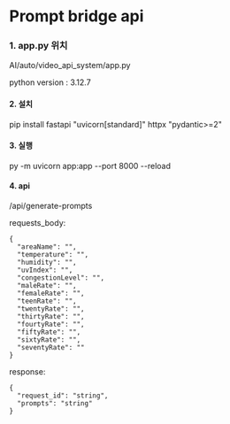 # Prompt bridge api

### 1. app.py 위치
AI/auto/video_api_system/app.py

python version : 3.12.7

#### 2. 설치
pip install fastapi "uvicorn[standard]" httpx "pydantic>=2"

#### 3. 실행
py -m uvicorn app:app --port 8000 --reload


#### 4. api
/api/generate-prompts

requests_body:
```
{
  "areaName": "",
  "temperature": "",
  "humidity": "",
  "uvIndex": "",
  "congestionLevel": "",
  "maleRate": "",
  "femaleRate": "",
  "teenRate": "",
  "twentyRate": "",
  "thirtyRate": "",
  "fourtyRate": "",
  "fiftyRate": "",
  "sixtyRate": "",
  "seventyRate": ""
}
```

response:
```
{
  "request_id": "string",
  "prompts": "string"
}
```

